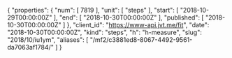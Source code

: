 {
  "properties": {
    "num": [
      7819
    ],
    "unit": [
      "steps"
    ],
    "start": [
      "2018-10-29T00:00:00Z"
    ],
    "end": [
      "2018-10-30T00:00:00Z"
    ],
    "published": [
      "2018-10-30T00:00:00Z"
    ]
  },
  "client_id": "https://www-api.jvt.me/fit",
  "date": "2018-10-30T00:00:00Z",
  "kind": "steps",
  "h": "h-measure",
  "slug": "2018/10/iu1ym",
  "aliases": [
    "/mf2/c3881ed8-8067-4492-9561-da7063af1784/"
  ]
}
